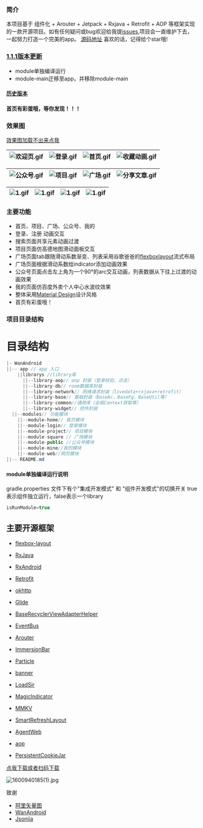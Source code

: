 
### 简介
本项目基于 组件化 + Arouter + Jetpack + Rxjava + Retrofit + AOP 等框架实现的一款开源项目。如有任何疑问或bug欢迎给我提[issues]((https://github.com/1170762202/WanAndroid/issues)),项目会一直维护下去，一起努力打造一个完美的app。
[源码地址](https://github.com/1170762202/WanAndroid)
喜欢的话，记得给个star哦!

### [1.1.1版本更新](https://github.com/1170762202/WanAndroid/releases)
* module单独编译运行
* module-main迁移至app，并移除module-main

#### [历史版本](https://github.com/1170762202/WanAndroid/releases)

#### 首页有彩蛋哦，等你发现！！！

### 效果图
[效果图加载不出来点我](https://www.jianshu.com/p/96830179c418)



![欢迎页.gif](https://upload-images.jianshu.io/upload_images/4906229-f904c725092c2f32.gif?imageMogr2/auto-orient/strip) | ![登录.gif](https://upload-images.jianshu.io/upload_images/4906229-825577eb221a70a5.gif?imageMogr2/auto-orient/strip) | ![首页.gif](https://upload-images.jianshu.io/upload_images/4906229-b9451cbd01f718c4.gif?imageMogr2/auto-orient/strip) |  ![收藏动画.gif](https://upload-images.jianshu.io/upload_images/4906229-93679f83ed8aa0f2.gif?imageMogr2/auto-orient/strip)
|:-|:-|:-|:-|


![公众号.gif](https://upload-images.jianshu.io/upload_images/4906229-d48f9cbd51cf4eb8.gif?imageMogr2/auto-orient/strip) | ![项目.gif](https://upload-images.jianshu.io/upload_images/4906229-80cbbffc39439e92.gif?imageMogr2/auto-orient/strip) | ![广场.gif](https://upload-images.jianshu.io/upload_images/4906229-188c6ab70160c07b.gif?imageMogr2/auto-orient/strip) | ![分享文章.gif](https://upload-images.jianshu.io/upload_images/4906229-8a2e58bd4c6dd95b.gif?imageMogr2/auto-orient/strip)
|:-|:-|:-|:-|

![1.gif](https://upload-images.jianshu.io/upload_images/4906229-ff3a3a02522c6a23.gif?imageMogr2/auto-orient/strip) | ![1.gif](https://upload-images.jianshu.io/upload_images/4906229-ff3a3a02522c6a23.gif?imageMogr2/auto-orient/strip) | ![1.gif](https://upload-images.jianshu.io/upload_images/4906229-ff3a3a02522c6a23.gif?imageMogr2/auto-orient/strip) | ![1.gif](https://upload-images.jianshu.io/upload_images/4906229-ff3a3a02522c6a23.gif?imageMogr2/auto-orient/strip) |
|:-|:-|:-|:-|

### 主要功能
* 首页、项目、广场、公众号、我的
* 登录、注册 动画交互
* 搜索页面共享元素动画过渡
* 项目页面仿高德地图滑动面板交互
* 广场页面tab跟随滑动系数渐变、列表采用谷歌爸爸的[flexboxlayout]([https://github.com/google/flexbox-layout](https://github.com/google/flexbox-layout)
)流式布局
* 广场页面根据滑动系数给indicator添加动画效果
* 公众号页面点击左上角为一个90°的arc交互动画，列表数据从下往上过渡的动画效果
* 我的页面仿百度外卖个人中心水波纹效果
* 整体采用[Material Design]([https://www.material.io/](https://www.material.io/)
)设计风格
* 首页有彩蛋哦！

### 项目目录结构

# 目录结构
```java
|- WanAndroid
||-- app // app 入口
    ||librarys //library库
      ||--library-aop// aop 封装（登录校验、点击）
      ||--library-db// room数据库封装
      ||--library-network// 网络请求封装（livedata+rxjava+retrofit）
      ||--library-base// 基础封装（BaseAc、BaseFg、BaseUtil等）
      ||--library-common//通用库（全局Context获取等）
      ||--library-widget// 控件封装
  ||--modules// 功能模块
    ||--module-home// 首页模块
    ||--module-login// 登录模块
    ||--module-project// 项目模块
    ||--module-square // 广场模块
    ||--module-public //公众号模块
    ||--module-mine//我的模块
    ||--module-web//网页模块
||-- README.md
 ```

#### module单独编译运行说明
gradle.properties 文件下有个"集成开发模式" 和 "组件开发模式"的切换开关 true表示组件独立运行，false表示一个library
````java
isRunModule=true
````






## 主要开源框架

*   [flexbox-layout](https://github.com/google/flexbox-layout)
*   [RxJava](https://github.com/ReactiveX/RxJava)

*   [RxAndroid](https://github.com/ReactiveX/RxAndroid)

*   [Retrofit](https://github.com/square/retrofit)

*   [okhttp](https://github.com/square/okhttp)

*   [Glide](https://github.com/bumptech/glide)

*   [BaseRecyclerViewAdapterHelper](https://github.com/CymChad/BaseRecyclerViewAdapterHelper)

*   [EventBus](https://github.com/greenrobot/EventBus)

*   [Arouter](https://github.com/alibaba/ARouter)

*   [ImmersionBar](https://github.com/gyf-dev/ImmersionBar)

*   [Particle](https://github.com/JeasonWong/Particle)

*   [banner](https://github.com/youth5201314/banner)

*   [LoadSir](https://github.com/KingJA/LoadSir)

*   [MagicIndicator](https://github.com/hackware1993/MagicIndicator)

*   [MMKV](https://github.com/Tencent/MMKV)

*   [SmartRefreshLayout](https://github.com/scwang90/SmartRefreshLayout)

*   [AgentWeb](https://github.com/Justson/AgentWeb)

*   [aop](https://github.com/HujiangTechnology/gradle_plugin_android_aspectjx)

*   [PersistentCookieJar](https://github.com/franmontiel/PersistentCookieJar)


[点我下载或者扫码下载](https://github.com/1170762202/WanAndroid/blob/master/app/release/app-release.apk)


![1600940185(1).jpg](https://upload-images.jianshu.io/upload_images/4906229-85878a0fa91d042e.jpg?imageMogr2/auto-orient/strip%7CimageView2/2/w/1240)


致谢
* [阿里矢量图](https://links.jianshu.com/go?to=https%3A%2F%2Fwww.iconfont.cn%2F)
* [WanAndroid](https://www.wanandroid.com/blog/show/2)
* [Jsonjia](https://github.com/Jsonjia/zjp-wandroid-master)

